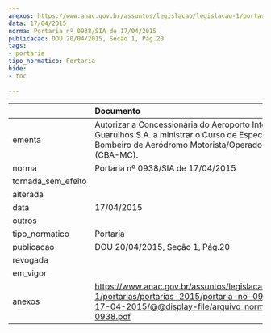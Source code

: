```yaml
---
anexos: https://www.anac.gov.br/assuntos/legislacao/legislacao-1/portarias/portarias-2015/portaria-no-0938-sia-de-17-04-2015/@@display-file/arquivo_norma/PA2015-0938.pdf
data: 17/04/2015
norma: Portaria nº 0938/SIA de 17/04/2015
publicacao: DOU 20/04/2015, Seção 1, Pág.20
tags:
- portaria
tipo_normatico: Portaria
hide: 
- toc 
 
---
```


|                    | Documento                                                                                                                                                                  |
|:-------------------|:---------------------------------------------------------------------------------------------------------------------------------------------------------------------------|
| ementa             | Autorizar a Concessionária do Aeroporto Internacional de Guarulhos S.A. a ministrar o Curso de Especialização de Bombeiro de Aeródromo Motorista/Operador de CCI (CBA-MC). |
| norma              | Portaria nº 0938/SIA de 17/04/2015                                                                                                                                         |
| tornada_sem_efeito |                                                                                                                                                                            |
| alterada           |                                                                                                                                                                            |
| data               | 17/04/2015                                                                                                                                                                 |
| outros             |                                                                                                                                                                            |
| tipo_normatico     | Portaria                                                                                                                                                                   |
| publicacao         | DOU 20/04/2015, Seção 1, Pág.20                                                                                                                                            |
| revogada           |                                                                                                                                                                            |
| em_vigor           |                                                                                                                                                                            |
| anexos             | https://www.anac.gov.br/assuntos/legislacao/legislacao-1/portarias/portarias-2015/portaria-no-0938-sia-de-17-04-2015/@@display-file/arquivo_norma/PA2015-0938.pdf          |